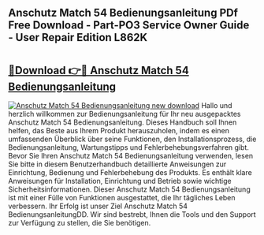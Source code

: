 ## Anschutz Match 54 Bedienungsanleitung PDf Free Download - Part-PO3 Service Owner Guide - User Repair Edition L862K

# <h2><a href="http://df1ml4m.blite.top/?on=Anschutz+Match+54+Bedienungsanleitung">🔗Download 👉🔴 Anschutz Match 54 Bedienungsanleitung</a></h2>

[![Anschutz Match 54 Bedienungsanleitung new download](https://i.imgur.com/lujVjoI.png)](http://df1ml4m.blite.top/?on=Anschutz+Match+54+Bedienungsanleitung)
Hallo und herzlich willkommen zur Bedienungsanleitung für Ihr neu ausgepacktes Anschutz Match 54 Bedienungsanleitung. Dieses Handbuch soll Ihnen helfen, das Beste aus Ihrem Produkt herauszuholen, indem es einen umfassenden Überblick über seine Funktionen, den Installationsprozess, die Bedienungsanleitung, Wartungstipps und Fehlerbehebungsverfahren gibt. Bevor Sie Ihren Anschutz Match 54 Bedienungsanleitung verwenden, lesen Sie bitte in diesem Benutzerhandbuch detaillierte Anweisungen zur Einrichtung, Bedienung und Fehlerbehebung des Produkts. Es enthält klare Anweisungen für Installation, Einrichtung und Betrieb sowie wichtige Sicherheitsinformationen. Dieser Anschutz Match 54 Bedienungsanleitung ist mit einer Fülle von Funktionen ausgestattet, die Ihr tägliches Leben verbessern. Ihr Erfolg ist unser Ziel Anschutz Match 54 BedienungsanleitungDD. Wir sind bestrebt, Ihnen die Tools und den Support zur Verfügung zu stellen, die Sie benötigen.
